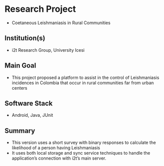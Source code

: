 # Research Project 
* Coetaneous Leishmaniasis in Rural Communities

## Institution(s)
* i2t Research Group, University Icesi

## Main Goal
* This project proposed a platform to assist in the control of Leishmaniasis incidences in Colombia that occur in rural communities far from urban centers
## Software Stack
* Android, Java, JUnit
## Summary
* This version uses a short survey with binary responses to calculate the likelihood of a person having Leishmaniasis
* It uses both local storage and sync service techniques to handle the application’s connection with i2t’s main server.
